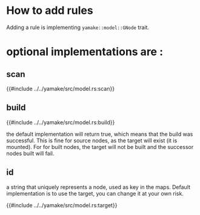 # How to add rules

Adding a rule is implementing `yamake::model::GNode` trait.



# optional implementations are :

## scan

{{#include ../../yamake/src/model.rs:scan}}



## build

{{#include ../../yamake/src/model.rs:build}}

the default implementation will return true, which means that the build was successful. This is fine for source nodes, as the target will exist
(it is mounted). For for built nodes, the target will not be built and the successor nodes built will fail.


## id

a string that uniquely represents a node, used as key in the maps. Default implementation is to use the target, you can change it at your own risk.

{{#include ../../yamake/src/model.rs:target}}
